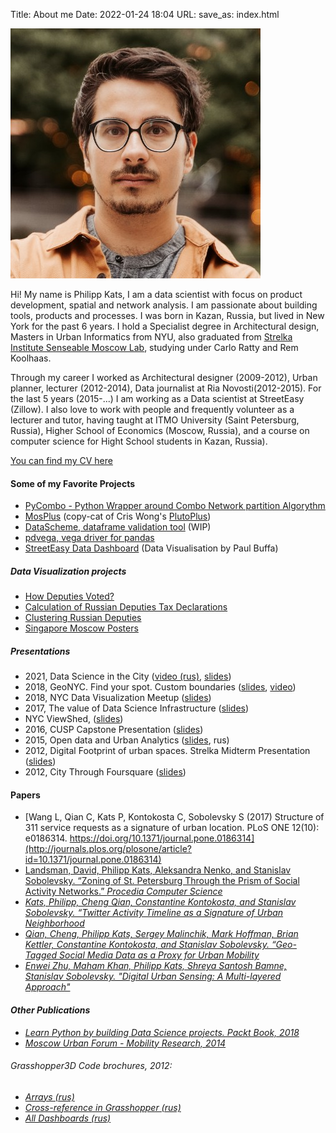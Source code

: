 Title: About me
Date: 2022-01-24 18:04
URL:
save_as: index.html


![photo](../static/photo.jpg)

Hi! My name is Philipp Kats, I am a data scientist with focus on product development, spatial and network analysis. I am passionate about building tools, products and processes. I was born in Kazan, Russia, but lived in New York for the past 6 years. I hold a Specialist degree in Architectural design, Masters in Urban Informatics from NYU, also graduated from [Strelka Institute Senseable Moscow Lab](https://strelka.com/en), studying under Carlo Ratty and Rem Koolhaas. 

Through my career I worked as Architectural designer (2009-2012), Urban planner, lecturer (2012-2014), Data journalist at Ria Novosti(2012-2015). For the last 5 years (2015-...) I am working as a Data scientist at StreetEasy (Zillow). I also love to work with people and frequently volunteer as a lecturer and tutor, having taught at ITMO University (Saint Petersburg, Russia), Higher School of Economics (Moscow, Russia), and a course on computer science for Hight School students in Kazan, Russia).

[You can find my CV here](https://www.dropbox.com/s/vsipveepxasuf6r/cv_website.pdf?dl=0)

#### Some of my Favorite Projects


- [PyCombo - Python Wrapper around Combo Network partition Algorythm](https://github.com/Casyfill/pyCombo)
- [MosPlus](http://casyfill.github.io/mosplus/) (copy-cat of Cris Wong's [PlutoPlus](http://chriswhong.github.io/plutoplus/))
- [DataScheme, dataframe validation tool](https://github.com/Casyfill/dataschema) (WIP)
- [pdvega, vega driver for pandas](https://github.com/altair-viz/pdvega)
- [StreetEasy Data Dashboard](https://streeteasy.com/blog/data-dashboard/) (Data Visualisation by Paul Buffa)

##### Data Visualization projects
- [How Deputies Voted?](missing)
- [Calculation of Russian Deputies Tax Declarations](missing)
- [Clustering Russian Deputies](../projects/clustering_russian_deputies.html)
- [Singapore Moscow Posters](https://www.informationisbeautifulawards.com/showcase/563-global-trends-challenging-cities)


##### Presentations
- 2021, Data Science in the City ([video (rus)](https://www.youtube.com/watch?v=uOK_8GPEF8s&t=3319s), [slides](https://docs.google.com/presentation/d/1C4REa8XPzuK1u5fft1TpU5ZhbLYv_2P7XH1hnBMlGJU/edit?usp=drive_web&ouid=102999697463608357609))
- 2018, GeoNYC. Find your spot. Custom boundaries ([slides](https://docs.google.com/presentation/d/1SECOPRQB4gmTur-L67Q9TGDOBC7o5o-IJVgDdb1kDek/edit?usp=sharing), [video](https://www.dropbox.com/s/f5sr5se9bfqqdrl/nyc_datavis_all.mp4?dl=0))
- 2018, NYC Data Visualization Meetup ([slides](https://docs.google.com/presentation/d/1kc4VsezCkqwyPURjf3Hhp8pxO1cqGmJaXmm4QmPEH7g/edit?usp=sharing))
- 2017, The value of Data Science Infrastructure ([slides](https://docs.google.com/presentation/d/1OmNIuGDNARkMqPhO2SMqEzl5DBNXzoYWxVqgyjr1a0s/edit?usp=sharing))
- NYC ViewShed, ([slides](missing))
- 2016, CUSP Capstone Presentation ([slides](https://www.dropbox.com/s/si56ccgj32ujbcy/NYPD_Capstone_presentation_45.pdf?dl=0))
- 2015, Open data and Urban Analytics ([slides](https://www.dropbox.com/s/g7d2pg33r3gn795/2015_03_11_Library.pdf?dl=0), rus)
- 2012, Digital Footprint of urban spaces. Strelka Midterm Presentation ([slides](https://www.dropbox.com/s/tg4ty5empo0m1v8/2012_02_13_Strelka_Midterm.pdf?dl=0))
- 2012, City Through Foursquare ([slides](https://www.dropbox.com/s/ao1bcv225u7xnzl/2012_04_14_presentation%20foursquare.pptx?dl=0))










#### Papers
- [Wang L, Qian C, Kats P, Kontokosta C, Sobolevsky S (2017) Structure of 311 service requests as a signature of urban location. PLoS ONE 12(10): e0186314. https://doi.org/10.1371/journal.pone.0186314](http://journals.plos.org/plosone/article?id=10.1371/journal.pone.0186314)
- [Landsman, David, Philipp Kats, Aleksandra Nenko, and Stanislav Sobolevsky. “Zoning of St. Petersburg Through the Prism of Social Activity Networks.” <i>Procedia Computer Science](missing)
- [Kats, Philipp, Cheng Qian, Constantine Kontokosta, and Stanislav Sobolevsky. “Twitter Activity Timeline as a Signature of Urban Neighborhood](https://arxiv.org/abs/1707.06122)
- [Qian, Cheng, Philipp Kats, Sergey Malinchik, Mark Hoffman, Brian Kettler, Constantine Kontokosta, and Stanislav Sobolevsky. “Geo-Tagged Social Media Data as a Proxy for Urban Mobility]()
- [Enwei Zhu, Maham Khan, Philipp Kats, Shreya Santosh Bamne, Stanislav Sobolevsky. "Digital Urban Sensing: A Multi-layered Approach"](https://arxiv.org/abs/1809.01280)

#### Other Publications
- [Learn Python by building Data Science projects. Packt Book, 2018](https://www.amazon.com/Learn-Python-Building-Science-Applications/dp/1789535360)
- [Moscow Urban Forum - Mobility Research, 2014](https://cdn.habidatum.com/Muscovites_Motions_report_ff63ef0601/Muscovites+Motions_report.pdf_Muscovites_Motions_report_ff63ef0601.pdf)

###### Grasshopper3D Code brochures, 2012:
  - [Arrays (rus)](https://app.box.com/file/728833252)
  - [Cross-reference in Grasshopper (rus)](https://app.box.com/file/3319283318?s=1ij9sezypnb96vw7cafy)
  - [All Dashboards (rus)](https://app.box.com/file/462740724)

